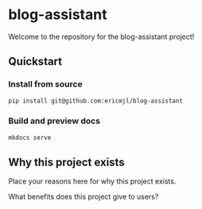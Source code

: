 # blog-assistant

Welcome to the repository for the blog-assistant project!

## Quickstart

<!-- uncomment if relevant
### Install from PyPI

```python
pip install blog-assistant
```
-->
### Install from source

```bash
pip install git@github.com:ericmjl/blog-assistant
```

### Build and preview docs

```bash
mkdocs serve
```

## Why this project exists

Place your reasons here for why this project exists.

What benefits does this project give to users?
